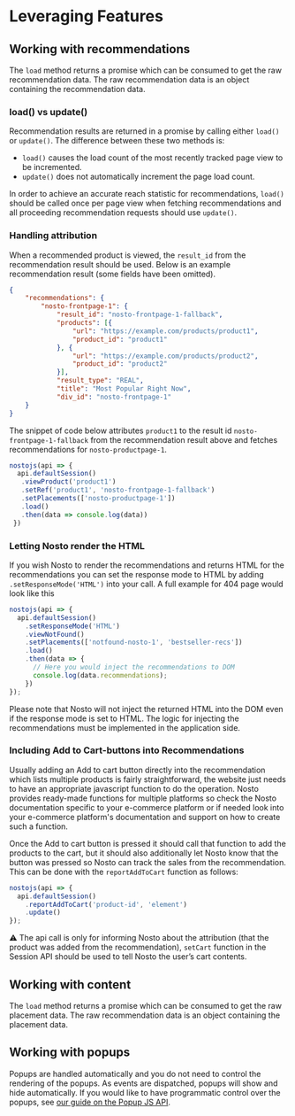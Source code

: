 # Leveraging Features

## Working with recommendations

The `load` method returns a promise which can be consumed to get the raw recommendation data. The raw recommendation data is an object containing the recommendation data.

### load() vs update()

Recommendation results are returned in a promise by calling either `load()` or `update()`. The difference between these two methods is:

* `load()` causes the load count of the most recently tracked page view to be incremented.
* `update()` does not automatically increment the page load count.

In order to achieve an accurate reach statistic for recommendations, `load()` should be called once per page view when fetching recommendations and all proceeding recommendation requests should use `update()`.

### Handling attribution

When a recommended product is viewed, the `result_id` from the recommendation result should be used. Below is an example recommendation result (some fields have been omitted).

```json
{
    "recommendations": {
        "nosto-frontpage-1": {
            "result_id": "nosto-frontpage-1-fallback",
            "products": [{
                "url": "https://example.com/products/product1",
                "product_id": "product1"
            }, {
                "url": "https://example.com/products/product2",
                "product_id": "product2"
            }],
            "result_type": "REAL",
            "title": "Most Popular Right Now",
            "div_id": "nosto-frontpage-1"
    }
}
```

The snippet of code below attributes `product1` to the result id `nosto-frontpage-1-fallback` from the recommendation result above and fetches recommendations for `nosto-productpage-1`.

```javascript
nostojs(api => {
  api.defaultSession()
   .viewProduct('product1')
   .setRef('product1', 'nosto-frontpage-1-fallback')
   .setPlacements(['nosto-productpage-1'])
   .load()
   .then(data => console.log(data))
 })
```

### Letting Nosto render the HTML

If you wish Nosto to render the recommendations and returns HTML for the recommendations you can set the response mode to HTML by adding `.setResponseMode('HTML')` into your call. A full example for 404 page would look like this

```javascript
nostojs(api => {
  api.defaultSession()
    .setResponseMode('HTML')
    .viewNotFound()
    .setPlacements(['notfound-nosto-1', 'bestseller-recs'])
    .load()
    .then(data => {
      // Here you would inject the recommendations to DOM
      console.log(data.recommendations);
    })
});
```

Please note that Nosto will not inject the returned HTML into the DOM even if the response mode is set to HTML. The logic for injecting the recommendations must be implemented in the application side.

### Including Add to Cart-buttons into Recommendations

Usually adding an Add to cart button directly into the recommendation which lists multiple products is fairly straightforward, the website just needs to have an appropriate javascript function to do the operation. Nosto provides ready-made functions for multiple platforms so check the Nosto documentation specific to your e-commerce platform or if needed look into your e-commerce platform's documentation and support on how to create such a function.

Once the Add to cart button is pressed it should call that function to add the products to the cart, but it should also additionally let Nosto know that the button was pressed so Nosto can track the sales from the recommendation. This can be done with the `reportAddToCart` function as follows:

```javascript
nostojs(api => {
  api.defaultSession()
    .reportAddToCart('product-id', 'element')
    .update()
});
```

&#x20; ⚠️ The api call is only for informing Nosto about the attribution (that the product was added from the recommendation), `setCart` function in the Session API should be used to tell Nosto the user’s cart contents.

## Working with content

The `load` method returns a promise which can be consumed to get the raw placement data. The raw recommendation data is an object containing the placement data.

## Working with popups

Popups are handled automatically and you do not need to control the rendering of the popups. As events are dispatched, popups will show and hide automatically. If you would like to have programmatic control over the popups, see [our guide on the Popup JS API](../../js-apis/popups/).
